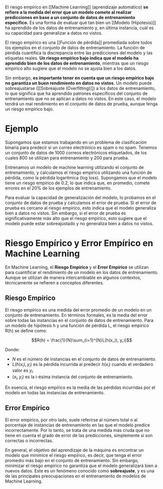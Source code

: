 El riesgo empírico en [[Machine Learning]] (aprendizaje automático) **se refiere a la medida del error que un modelo comete al realizar predicciones en base a un conjunto de datos de entrenamiento específico.** Es una forma de evaluar qué tan bien un [[Modelo (Hipotesis)]] ha aprendido de los datos de entrenamiento y, en última instancia, cuál es su capacidad para generalizar a datos no vistos.

El riesgo empírico es una [[Función de pérdida]] promediada sobre todos los ejemplos en el conjunto de datos de entrenamiento. La función de pérdida cuantifica la discrepancia entre las predicciones del modelo y las etiquetas reales. **Un riesgo empírico bajo indica que el modelo ha aprendido bien de los datos de entrenamiento**, mientras que un riesgo empírico alto sugiere que el modelo no se ajusta bien a los datos.

Sin embargo, **es importante tener en cuenta que un riesgo empírico bajo no garantiza un buen rendimiento en datos no vistos**. Un modelo puede sobreajustarse ([[Sobreajuste (Overfitting)]]) a los datos de entrenamiento, lo que significa que ha aprendido patrones específicos del conjunto de entrenamiento que no se aplican a datos no vistos. En este caso, el modelo tendrá un mal rendimiento en el conjunto de datos de prueba, aunque tenga un riesgo empírico bajo.

# Ejemplo

Supongamos que estamos trabajando en un problema de clasificación binaria para predecir si un correo electrónico es spam o no spam. Tenemos un conjunto de datos de 1000 correos electrónicos etiquetados, de los cuales 800 se utilizan para entrenamiento y 200 para prueba.

Entrenamos un modelo de machine learning utilizando el conjunto de entrenamiento, y calculamos el riesgo empírico utilizando una función de pérdida, como la pérdida logarítmica (log loss). Supongamos que el modelo tiene un riesgo empírico de 0.2, lo que indica que, en promedio, comete errores en el 20% de los ejemplos de entrenamiento.

Para evaluar la capacidad de generalización del modelo, lo probamos en el conjunto de datos de prueba y calculamos el error de prueba. Si el error de prueba es cercano al riesgo empírico, esto indica que el modelo generaliza bien a datos no vistos. Sin embargo, si el error de prueba es significativamente más alto que el riesgo empírico, esto sugiere que el modelo puede estar sobreajustado y no generaliza bien a datos no vistos.

# Riesgo Empírico y Error Empírico en Machine Learning

En Machine Learning, el **Riesgo Empírico** y el **Error Empírico** se utilizan para cuantificar el rendimiento de un modelo en los datos de entrenamiento. Aunque se utilizan de manera intercambiable en algunos contextos, técnicamente se refieren a conceptos diferentes.

## Riesgo Empírico

El riesgo empírico es una medida del error promedio de un modelo en un conjunto de entrenamiento. En términos formales, es la media del error sobre todas las instancias en el conjunto de datos de entrenamiento. Para un modelo de hipótesis h y una función de pérdida L, el riesgo empírico R(h) se define como:

$$R(h) = \frac{1}{N}\sum_{i=1}^{N}L(h(x_i), y_i)$$

Donde:

- $N$ es el número de instancias en el conjunto de datos de entrenamiento.
- $L(h(x_i), y_i)$ es la pérdida incurrida al predecir $h(x_i)$ cuando el verdadero valor es $y_i$.
- $(x_i, y_i)$ es la i-ésima instancia del conjunto de entrenamiento.

En esencia, el riesgo empírico es la media de las pérdidas incurridas por el modelo en todas las instancias de entrenamiento.

## Error Empírico

El error empírico, por otro lado, suele referirse al número total o al porcentaje de instancias de entrenamiento en las que el modelo predice incorrectamente. Por lo tanto, se trata de una medida más cruda que no tiene en cuenta el grado de error de las predicciones, simplemente si son correctas o incorrectas.

En general, el objetivo del aprendizaje de la máquina es encontrar un modelo que minimice el riesgo empírico, es decir, que tenga el error promedio más bajo en el conjunto de entrenamiento. Sin embargo, minimizar el riesgo empírico no garantiza que el modelo generalizará bien a nuevos datos. Este es un fenómeno conocido como **sobreajuste**, y es una de las principales preocupaciones en el entrenamiento de modelos de Machine Learning.
